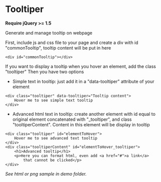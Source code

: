 # Tooltiper
**Require jQuery >= 1.5**

Generate and manage tooltip on webpage

First, include js and css file to your page and create a div with id "commonTooltip", tooltip content will be put in here
```
<div id="commonTooltip"></div>
```

If you want to display a tooltip when you hover an element, add the class "tooltiper"
Then you have two options
- Simple text in tooltip: just add it in a "data-tooltiper" attribute of your element
```
<div class="tooltiper" data-tooltiper="Tooltip content">
    Hover me to see simple text tooltip
</div>
```
- Advanced html text in tooltip: create another element with id equal to original element concatenated with "_tooltiper", and class "tooltiperContent". Content in this element will be display in tooltip
```
<div class="tooltiper" id="elementToHover">
    Hover me to see advanced text tooltip
</div>
<div class="tooltiperContent" id="elementToHover_tooltiper">
    <h1>Advanced tooltip</h1>
    <p>Here you can format html, even add <a href="#">a link</a>
        that cannot be clicked</p>
</div>
```

*See html or png sample in demo folder.*